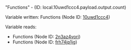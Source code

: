 "Functions" - (ID: local.10uwd1ccc4.payload.output.count)

Variable written:
Functions (Node ID: [10uwd1ccc4](../nodes/10uwd1ccc4.md))

Variable reads:
* Functions (Node ID: [2n3az4vori](../nodes/2n3az4vori.md))
* Functions (Node ID: [frh74jp1jg](../nodes/frh74jp1jg.md))
